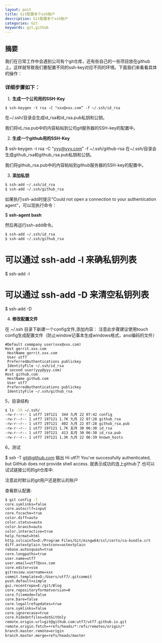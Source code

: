 ```yaml
---
layout: post
title: Git配置多个ssh账户
description: Git配置多个ssh账户
categories: Git
keywords: git,github
---
```


## 摘要

 我们在日常工作中会遇到公司有个git仓库，还有些自己的一些项目放在github上。这样就导致我们要配置不同的ssh-key对应不同的环境。下面我们来看看具体的操作：

 ### 详细步骤如下：
1. **生成一个公司用的SSH-Key**      

 `$ ssh-keygen -t rsa -C "xxx@xxx.com” -f ~/.ssh/id_rsa`

在~/.ssh/目录会生成id_rsa和id_rsa.pub私钥和公钥。

我们将id_rsa.pub中的内容粘帖到公司git服务器的SSH-key的配置中。

2. **生成一个github用的SSH-Key**

 $ ssh-keygen -t rsa -C "yyy@yyy.com” -f ~/.ssh/github-rsa
在~/.ssh/目录会生成github_rsa和github_rsa.pub私钥和公钥。

我们将github_rsa.pub中的内容粘帖到github服务器的SSH-key的配置中。

3. **添加私钥**

```bash
$ ssh-add ~/.ssh/id_rsa 
$ ssh-add ~/.ssh/github_rsa
```
如果执行ssh-add时提示"Could not open a connection to your authentication agent"，可以现执行命令：

$ **ssh-agent bash**

然后再运行ssh-add命令。
```bash
$ ssh-add ~/.ssh/id_rsa 
$ ssh-add ~/.ssh/github_rsa
```
# 可以通过 ssh-add -l 来确私钥列表
$ ssh-add -l
# 可以通过 ssh-add -D 来清空私钥列表
$ ssh-add -D


4. **修改配置文件**

在 ~/.ssh 目录下新建一个config文件,添加内容：
注意此步骤建议使用touch config生成配置文件（防止window记事本生成windows格式，ansi编码的文件）
```
#Default commpany user(xxx@xxx.com)
Host gerrit.xxx.com 
 HostName gerrit.xxx.com
 User utf7
 PreferredAuthentications publickey
 IdentityFile ~/.ssh/id_rsa
# second user(yyy@yyy.com)
Host github.com
 HostName github.com
 User utf7
 PreferredAuthentications publickey
 IdentityFile ~/.ssh/github_rsa
```
5，目录结构

```bash
$ ls -lh ~/.ssh/
-rw-r--r-- 1 utf7 197121  344 九月 22 07:42 config
-rw-r--r-- 1 utf7 197121 1.7K 九月 22 07:28 github_rsa
-rw-r--r-- 1 utf7 197121  402 九月 22 07:28 github_rsa.pub
-rw-r--r-- 1 utf7 197121 1.7K 五月 30 06:30 id_rsa
-rw-r--r-- 1 utf7 197121  413 五月 30 06:30 id_rsa.pub
-rw-r--r-- 1 utf7 197121 1.3K 九月 22 06:39 known_hosts
```

 
6，测试

$ ssh -T git@github.com
输出
Hi utf7! You've successfully authenticated, but GitHub does not provide shell access.
就表示成功的连上github了.也可以试试链接公司的git仓库中.




注意此时默认的git用户还是默认的账户

查看默认配置:

```bash
$ git config -l
core.symlinks=false
core.autocrlf=input
core.fscache=true
color.diff=auto
color.status=auto
color.branch=auto
color.interactive=true
help.format=html
http.sslcainfo=D:/Program Files/Git/mingw64/ssl/certs/ca-bundle.crt
diff.astextplain.textconv=astextplain
rebase.autosquash=true
core.longpaths=true
user.name=utf7
user.email=utf7@xxx.com
core.editor=vim
gitreview.username=xxx
commit.template=D:/Users/utf7/.gitcommit
push.default=simple
gui.recentrepo=E:/git/Blog
core.repositoryformatversion=0
core.filemode=false
core.bare=false
core.logallrefupdates=true
core.symlinks=false
core.ignorecase=true
core.hidedotfiles=dotGitOnly
remote.origin.url=git@github.com:utf7/utf7.github.io.git
remote.origin.fetch=+refs/heads/*:refs/remotes/origin/*
branch.master.remote=origin
branch.master.merge=refs/heads/master
```
